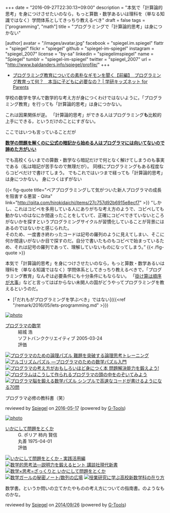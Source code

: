 +++
date = "2016-09-27T22:30:13+09:00"
description = "本気で「計算論的思考」を身につけさせたいのなら，もっと算数・数学あるいは理科を（単なる知識ではなく）学問体系としてきっちり教えるべき"
draft = false
tags = ["programming", "math"]
title = "プログラミングで「計算論的思考」は身につかない"

[author]
  avatar = "/images/avatar.jpg"
  facebook = "spiegel.im.spiegel"
  flattr = "spiegel"
  flickr = "spiegel"
  github = "spiegel-im-spiegel"
  instagram = "spiegel_2007"
  license = "by-sa"
  linkedin = "spiegelimspiegel"
  name = "Spiegel"
  tumblr = "spiegel-im-spiegel"
  twitter = "spiegel_2007"
  url = "http://www.baldanders.info/spiegel/profile/"
+++

- [プログラミング教育についての素朴なギモンを聞く【前編】　プログラミング教育って何？　本当に子どもに必要なの？ | 学研キッズネット for Parents](https://kids.gakken.co.jp/parents/digital/mima01/)

学校の数学を学んで数学的な考え方が身につくわけではないように，「プログラミング教育」を行っても「計算論的思考」は身につかない。

これは因果関係が逆。
「計算論的思考」ができる人はプログラミング**も**比較的上手にできる，というだけのことにすぎない。

ここではいつも言っていることだが

[**数学の問題を解くのに公式の暗記から始める人はプログラマには向いてないので諦めた方がいい**](http://www.baldanders.info/spiegel/log2/000868.shtml "プログラミングは「損得勘定」で考える — Baldanders.info")

でも高校くらいまでの算数・数学なら暗記だけで何となく解けてしまうのも事実である（私は暗記が苦手なので無理だが）。
同様にプログラミングもある程度ならコピペだけで書けてしまう。
でもこれではいつまで経っても「計算論的思考」は身につかない。
身につくはずがない

{{< fig-quote title="ペアプログラミングして気がついた新人プログラマの成長を阻害する悪習 - Qiita" link="http://qiita.com/hirokidaichi/items/27c757d92b6915e8ecf7" >}}
<q>しかし、これはコピペを多用している人にありがちな考え方のようで、コピペしても動かないのはなにか間違ったことをしていて、正確にコピペできていないところがないかを探すというプログラミングサイクルが習慣化していることが背景にはあるのではないかと感じられた。
<br>そのため、一度書き終わったコードは記号の羅列のように見えてしまい、そこに何か間違いがないか目で探すのだ。自分で書いたものもコピペで始まっているため、それは記号の羅列であって、理解していないものになってしまう。</q>
{{< /fig-quote >}}

本気で「計算論的思考」を身につけさせたいのなら，もっと算数・数学あるいは理科を（単なる知識ではなく）学問体系としてきっちり教えるべきで，「プログラミング教育」なんぞは必要条件にも十分条件にもならない。
「[掛け算は順序が大事](http://www.baldanders.info/spiegel/log2/000744.shtml "日本の「算数」は壊れてる？ — Baldanders.info")」などと言ってはばからない未開人の国がどうやってプログラミングを教えるというのだ。

- [「だれもがプログラミングを学ぶべき」ではない]({{<ref "/remark/2016/05/lets-programming.md" >}})

<div class="hreview" ><a class="item url" href="http://www.amazon.co.jp/exec/obidos/ASIN/4797329734/baldandersinf-22/"><img src="http://ecx.images-amazon.com/images/I/51xj-xFKUXL._SL160_.jpg" alt="photo" class="photo"  /></a><dl ><dt class="fn"><a class="item url" href="http://www.amazon.co.jp/exec/obidos/ASIN/4797329734/baldandersinf-22/">プログラマの数学</a></dt><dd>結城 浩 </dd><dd>ソフトバンククリエイティブ 2005-03-24</dd><dd>評価<abbr class="rating" title="4"><img src="http://g-images.amazon.com/images/G/01/detail/stars-4-0.gif" alt="" /></abbr> </dd></dl><p class="similar"><a href="http://www.amazon.co.jp/exec/obidos/ASIN/4274067556/baldandersinf-22/" target="_top"><img src="http://images.amazon.com/images/P/4274067556.09._SCTHUMBZZZ_.jpg"  alt="プログラマのための論理パズル 難題を突破する論理思考トレーニング"  /></a> <a href="http://www.amazon.co.jp/exec/obidos/ASIN/4873116694/baldandersinf-22/" target="_top"><img src="http://images.amazon.com/images/P/4873116694.09._SCTHUMBZZZ_.jpg"  alt="アルゴリズムパズル ―プログラマのための数学パズル入門"  /></a> <a href="http://www.amazon.co.jp/exec/obidos/ASIN/4048869558/baldandersinf-22/" target="_top"><img src="http://images.amazon.com/images/P/4048869558.09._SCTHUMBZZZ_.jpg"  alt="プログラマの考え方がおもしろいほど身につく本 問題解決能力を鍛えよう!"  /></a> <a href="http://www.amazon.co.jp/exec/obidos/ASIN/479803925X/baldandersinf-22/" target="_top"><img src="http://images.amazon.com/images/P/479803925X.09._SCTHUMBZZZ_.jpg"  alt="プログラムはこうして作られるプログラマの頭の中をのぞいてみよう"  /></a> <a href="http://www.amazon.co.jp/exec/obidos/ASIN/479814245X/baldandersinf-22/" target="_top"><img src="http://images.amazon.com/images/P/479814245X.09._SCTHUMBZZZ_.jpg"  alt="プログラマ脳を鍛える数学パズル シンプルで高速なコードが書けるようになる70問"  /></a> </p>
<p class="description">プログラマ必修の教科書（笑）</p>
<p class="gtools" >reviewed by <a href='#maker' class='reviewer'>Spiegel</a> on <abbr class="dtreviewed" title="2016-05-17">2016-05-17</abbr> (powered by <a href="http://www.goodpic.com/mt/aws/index.html" >G-Tools</a>)</p>
</div>

<div class="hreview" ><a class="item url" href="http://www.amazon.co.jp/exec/obidos/ASIN/4621045938/baldandersinf-22/"><img src="http://ecx.images-amazon.com/images/I/51XGP8AFX2L._SL160_.jpg" alt="photo" class="photo"  /></a><dl ><dt class="fn"><a class="item url" href="http://www.amazon.co.jp/exec/obidos/ASIN/4621045938/baldandersinf-22/">いかにして問題をとくか</a></dt><dd>G. ポリア 柿内 賢信 </dd><dd>丸善 1975-04-01</dd><dd>評価<abbr class="rating" title="4"><img src="http://g-images.amazon.com/images/G/01/detail/stars-4-0.gif" alt="" /></abbr> </dd></dl><p class="similar"><a href="http://www.amazon.co.jp/exec/obidos/ASIN/4621085298/baldandersinf-22/" target="_top"><img src="http://images.amazon.com/images/P/4621085298.09._SCTHUMBZZZ_.jpg"  alt="いかにして問題をとくか・実践活用編"  /></a> <a href="http://www.amazon.co.jp/exec/obidos/ASIN/4061497863/baldandersinf-22/" target="_top"><img src="http://images.amazon.com/images/P/4061497863.09._SCTHUMBZZZ_.jpg"  alt="数学的思考法―説明力を鍛えるヒント  講談社現代新書"  /></a> <a href="http://www.amazon.co.jp/exec/obidos/ASIN/462108819X/baldandersinf-22/" target="_top"><img src="http://images.amazon.com/images/P/462108819X.09._SCTHUMBZZZ_.jpg"  alt="数学×思考=ざっくりと  いかにして問題をとくか"  /></a> <a href="http://www.amazon.co.jp/exec/obidos/ASIN/4797375698/baldandersinf-22/" target="_top"><img src="http://images.amazon.com/images/P/4797375698.09._SCTHUMBZZZ_.jpg"  alt="数学ガールの秘密ノート/数列の広場"  /></a> <a href="http://www.amazon.co.jp/exec/obidos/ASIN/4185086180/baldandersinf-22/" target="_top"><img src="http://images.amazon.com/images/P/4185086180.09._SCTHUMBZZZ_.jpg"  alt="授業研究に学ぶ高校新数学科の在り方"  /></a> </p>
<p class="description" >数学書。というか問いの立てかたやものの考え方についての指南書。のようなものかな。</p>
<p class="gtools" >reviewed by <a href="#maker" class="reviewer">Spiegel</a> on <abbr class="dtreviewed" title="2014-09-26">2014/09/26</abbr> (powered by <a href="http://www.goodpic.com/mt/aws/index.html">G-Tools</a>)</p>
</div>
